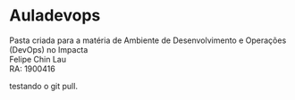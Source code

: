 # Auladevops
Pasta criada para a matéria de Ambiente de Desenvolvimento e Operações (DevOps) no Impacta<br/>
Felipe Chin Lau<br/>
RA: 1900416<br/>

testando o git pull.
